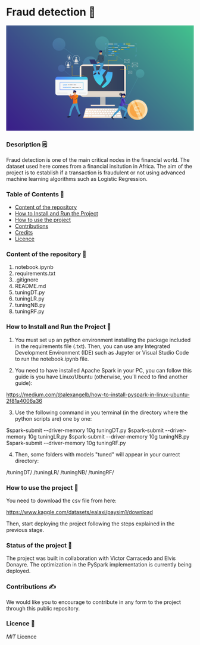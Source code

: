 # **Fraud detection**  📘
![database with api](img/frauddetection.png)

### **Description**  🗒️

Fraud detection is one of the main critical nodes in the financial world. The dataset used here comes from a financial insitution in Africa. The aim
of the project is to establish if a transaction is fraudulent or not using advanced machine learning algorithms such as Logistic Regression.


### **Table of Contents**  📑

- [Content of the repository](#content-of-the-repository)
- [How to Install and Run the Project](#how-to-install-and-run-the-project)
- [How to use the project](#how-to-use-the-project)
- [Contributions](#Contributions)
- [Credits](#credits)
- [Licence](#Licence)

### **Content of the repository**  🔡

1. notebook.ipynb
2. requirements.txt
3. .gitignore
4. README.md
5. tuningDT.py
6. tuningLR.py
7. tuningNB.py
8. tuningRF.py

### **How to Install and Run the Project**  🏃

1. You must set up an python environment installing the package included in the requirements file (.txt). Then, you can use any Integrated Development Environment (IDE) such as Jupyter or Visual Studio Code to run the
notebook.ipynb file.

2. You need to have installed Apache Spark in your PC, you can follow this guide is you have Linux/Ubuntu (otherwise, you´ll need to find another guide):

https://medium.com/@alexangelb/how-to-install-pyspark-in-linux-ubuntu-2f81a4006a36

3. Use the following command in you terminal (in the directory where the python scripts are) one by one:

$spark-submit --driver-memory 10g tuningDT.py
$spark-submit --driver-memory 10g tuningLR.py
$spark-submit --driver-memory 10g tuningNB.py
$spark-submit --driver-memory 10g tuningRF.py

4. Then, some folders with models "tuned" will appear in your currect directory:

/tuningDT/
/tuningLR/
/tuningNB/
/tuningRF/

### **How to use the project**  📂

You need to download the csv file from here:

https://www.kaggle.com/datasets/ealaxi/paysim1/download

Then, start deploying the project following the steps explained in the previous stage.

### **Status of the project**  🚉

The project was built in collaboration with Victor Carracedo and Elvis Donayre. The optimization in the PySpark implementation is currently being deployed.

### **Contributions**  ✍️

We would like you to encourage to contribute in any form to the project through this public repository.

### **Licence**  👮

*MIT* Licence
